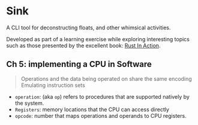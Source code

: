 # Sink

A CLI tool for deconstructing floats, and other whimsical activities.

Developed as part of a learning exercise while exploring interesting topics such as those presented by the excellent book: [Rust In Action](https://www.manning.com/books/rust-in-action).

## Ch 5: implementing a CPU in Software

> Operations and the data being operated on share the same encoding
Emulating instruction sets
- `operation`: (aka `op`) refers to procedures that are supported natively by the system.
- `Registers`: memory locations that the CPU can access directly
- `opcode`: number that maps operations and operands to CPU registers.
